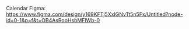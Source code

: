 Calendar
 
Figma: https://www.figma.com/design/y169KFTj5XxIGNvTt5n5Fx/Untitled?node-id=0-1&p=f&t=OB4AsRooHsbMFlWb-0
